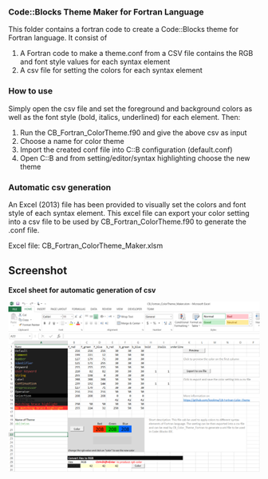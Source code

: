 ### Code::Blocks Theme Maker for Fortran Language
This folder contains a fortran code to create a Code::Blocks theme for Fortran language. It consist of

1. A Fortran code to make a theme.conf from a CSV file contains the RGB and font style values for each syntax element
2. A csv file for setting the colors for each syntax element

### How to use
Simply open the csv file and set the foreground and background colors as well as the
font style (bold, italics, underlined) for each element.
Then:
1. Run the CB_Fortran_ColorTheme.f90 and give the above csv as input
2. Choose a name for color theme
3. Import the created conf file into C::B configuration (default.conf)
4. Open C::B and from setting/editor/syntax highlighting choose the new theme


### Automatic csv generation
An Excel (2013) file has been provided to visually set the colors and font style of each syntax element.
This excel file can export your color setting into a csv file to be used by CB_Fortran_ColorTheme.f90 to 
generate the .conf file.

Excel file: CB_Fortran_ColorTheme_Maker.xlsm

## Screenshot

**Excel sheet for automatic generation of csv**

![Excel_Theme_Maker_CB_Fortran](../img/colour_theme_maker_excel.png)


